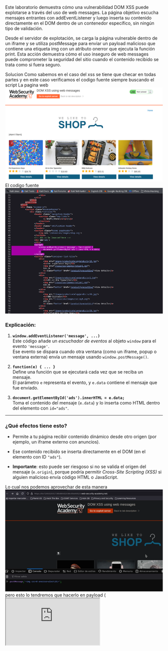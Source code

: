 Este laboratorio demuestra cómo una vulnerabilidad DOM XSS puede explotarse a través del uso de web messages. La página objetivo escucha mensajes entrantes con addEventListener y luego inserta su contenido directamente en el DOM dentro de un contenedor específico, sin ningún tipo de validación.

Desde el servidor de explotación, se carga la página vulnerable dentro de un iframe y se utiliza postMessage para enviar un payload malicioso que contiene una etiqueta img con un atributo onerror que ejecuta la función print. Esta acción demuestra cómo el uso inseguro de web messages puede comprometer la seguridad del sitio cuando el contenido recibido se trata como si fuera seguro.

Solucion
Como sabemos en el caso del xss se tiene que checar en todas partes y en este caso verificamos el codigo fuente siempre buscando el script
La pagina web
![Pasted_image_20250727162908.png](Imagenes/Pasted_image_20250727162908.png)
El codigo fuente
![Pasted_image_20250727162936.png](Imagenes/Pasted_image_20250727162936.png)
### Explicación:

1. **`window.addEventListener('message', ...)`**  
    Este código añade un _escuchador de eventos_ al objeto `window` para el evento `'message'`.  
    Ese evento se dispara cuando otra ventana (como un iframe, popup o ventana externa) envía un mensaje usando `window.postMessage()`.
    
2. **`function(e) { ... }`**  
    Define una función que se ejecutará cada vez que se reciba un mensaje.  
    El parámetro `e` representa el evento, y `e.data` contiene el mensaje que fue enviado.
    
3. **`document.getElementById('ads').innerHTML = e.data;`**  
    Toma el contenido del mensaje (`e.data`) y lo inserta como HTML dentro del elemento con `id="ads"`.
    

---

### ¿Qué efectos tiene esto?

- Permite a tu página recibir contenido dinámico desde otro origen (por ejemplo, un iframe externo con anuncios).
    
- Ese contenido recibido se inserta directamente en el DOM (en el elemento con ID `"ads"`).
    
- **Importante**: esto puede ser riesgoso si no se valida el origen del mensaje (`e.origin`), porque podría permitir _Cross-Site Scripting (XSS)_ si alguien malicioso envía código HTML o JavaScript.

Lo cual nos podemos aprovechar
de esta manera
![Pasted_image_20250727163556.png](Imagenes/Pasted_image_20250727163556.png)
pero esto lo tendremos que hacerlo en payload 
(<iframe src="https://0a92007a042f59288084039d00b9004d.web-security-academy.net/" onload="this.contentWindow.postMessage('<img src=1 onerror=print()>','*')">)

Este payload intenta **inyectar y ejecutar JavaScript malicioso en una página vulnerable** que usa `window.postMessage` y `innerHTML` sin validar el origen del mensaje ni sanitizar el contenido. Es una técnica común en retos de seguridad y ataques XSS modernos.

